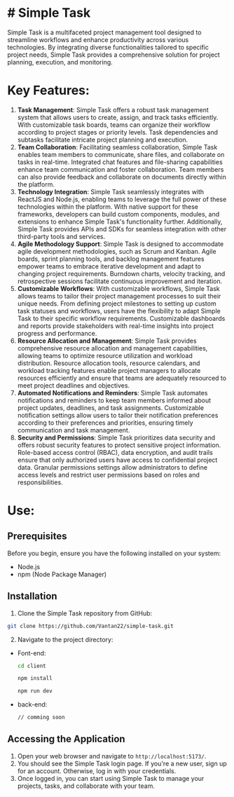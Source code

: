 # **# Simple Task**

Simple Task is a multifaceted project management tool designed to streamline workflows and enhance productivity across various technologies. By integrating diverse functionalities tailored to specific project needs, Simple Task provides a comprehensive solution for project planning, execution, and monitoring.

# **Key Features:**

1. **Task Management**: Simple Task offers a robust task management system that allows users to create, assign, and track tasks efficiently. With customizable task boards, teams can organize their workflow according to project stages or priority levels. Task dependencies and subtasks facilitate intricate project planning and execution.
2. **Team Collaboration**: Facilitating seamless collaboration, Simple Task enables team members to communicate, share files, and collaborate on tasks in real-time. Integrated chat features and file-sharing capabilities enhance team communication and foster collaboration. Team members can also provide feedback and collaborate on documents directly within the platform.
3. **Technology Integration**: Simple Task seamlessly integrates with ReactJS and Node.js, enabling teams to leverage the full power of these technologies within the platform. With native support for these frameworks, developers can build custom components, modules, and extensions to enhance Simple Task's functionality further. Additionally, Simple Task provides APIs and SDKs for seamless integration with other third-party tools and services.
4. **Agile Methodology Support**: Simple Task is designed to accommodate agile development methodologies, such as Scrum and Kanban. Agile boards, sprint planning tools, and backlog management features empower teams to embrace iterative development and adapt to changing project requirements. Burndown charts, velocity tracking, and retrospective sessions facilitate continuous improvement and iteration.
5. **Customizable Workflows**: With customizable workflows, Simple Task allows teams to tailor their project management processes to suit their unique needs. From defining project milestones to setting up custom task statuses and workflows, users have the flexibility to adapt Simple Task to their specific workflow requirements. Customizable dashboards and reports provide stakeholders with real-time insights into project progress and performance.
6. **Resource Allocation and Management**: Simple Task provides comprehensive resource allocation and management capabilities, allowing teams to optimize resource utilization and workload distribution. Resource allocation tools, resource calendars, and workload tracking features enable project managers to allocate resources efficiently and ensure that teams are adequately resourced to meet project deadlines and objectives.
7. **Automated Notifications and Reminders**: Simple Task automates notifications and reminders to keep team members informed about project updates, deadlines, and task assignments. Customizable notification settings allow users to tailor their notification preferences according to their preferences and priorities, ensuring timely communication and task management.
8. **Security and Permissions**: Simple Task prioritizes data security and offers robust security features to protect sensitive project information. Role-based access control (RBAC), data encryption, and audit trails ensure that only authorized users have access to confidential project data. Granular permissions settings allow administrators to define access levels and restrict user permissions based on roles and responsibilities.

# **Use:**

## Prerequisites

Before you begin, ensure you have the following installed on your system:

* Node.js
* npm (Node Package Manager)

## Installation

1. Clone the Simple Task repository from GitHub:

```bash
git clone https://github.com/Vantan22/simple-task.git
```

2. Navigate to the project directory:

- Font-end:

  ```bash
  cd client

  npm install

  npm run dev
  ```


- back-end:

  ```bash
  // comming soon
  ```


## Accessing the Application

1. Open your web browser and navigate to `http://localhost:5173/`.
2. You should see the Simple Task login page. If you're a new user, sign up for an account. Otherwise, log in with your credentials.
3. Once logged in, you can start using Simple Task to manage your projects, tasks, and collaborate with your team.
